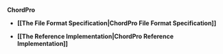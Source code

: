 **ChordPro**

* **[[The File Format Specification|ChordPro File Format Specification]]**

* **[[The Reference Implementation|ChordPro Reference Implementation]]**
